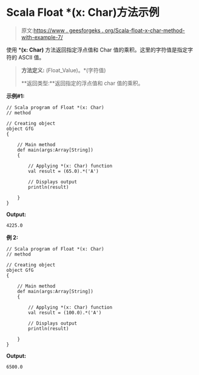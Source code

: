 # Scala Float *(x: Char)方法示例

> 原文:[https://www . geesforgeks . org/Scala-float-x-char-method-with-example-7/](https://www.geeksforgeeks.org/scala-float-x-char-method-with-example-7/)

使用 ***(x: Char)** 方法返回指定浮点值和 Char 值的乘积。这里的字符值是指定字符的 ASCII 值。

> **方法定义:** (Float_Value)。*(字符值)
> 
> **返回类型:**返回指定的浮点值和 char 值的乘积。

**示例#1:**

```
// Scala program of Float *(x: Char)
// method

// Creating object
object GfG
{ 

    // Main method
    def main(args:Array[String])
    {

        // Applying *(x: Char) function
        val result = (65.0).*('A')

        // Displays output
        println(result)

    }
} 
```

**Output:**

```
4225.0

```

**例 2:**

```
// Scala program of Float *(x: Char)
// method

// Creating object
object GfG
{ 

    // Main method
    def main(args:Array[String])
    {

        // Applying *(x: Char) function
        val result = (100.0).*('A')

        // Displays output
        println(result)

    }
} 
```

**Output:**

```
6500.0

```